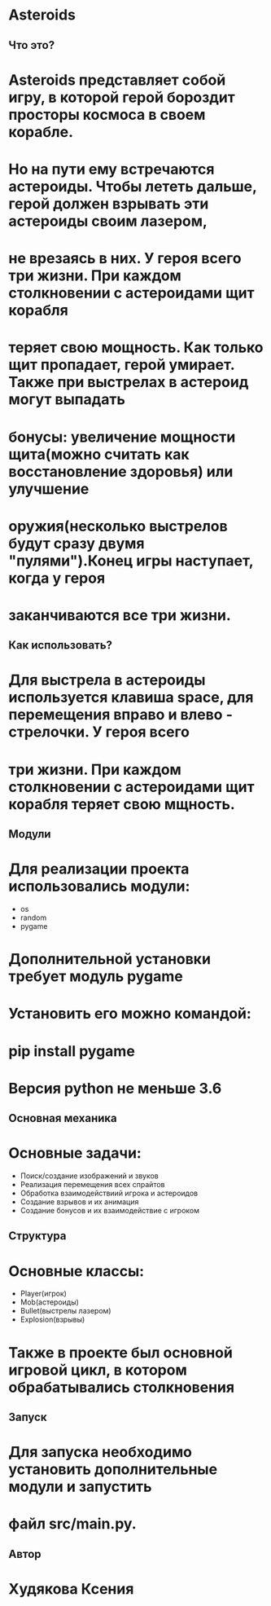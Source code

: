 # Asteroids

## Что это?
# Asteroids представляет собой игру, в которой герой бороздит просторы космоса в своем корабле.
# Но на пути ему встречаются астероиды. Чтобы лететь дальше, герой должен взрывать эти астероиды своим лазером,
# не врезаясь в них. У героя всего три жизни. При каждом столкновении с астероидами щит корабля
# теряет свою мощность. Как только щит пропадает, герой умирает. Также при выстрелах в астероид могут выпадать 
# бонусы: увеличение мощности щита(можно считать как восстановление здоровья) или улучшение
# оружия(несколько выстрелов будут сразу двумя "пулями").Конец игры наступает, когда у героя 
# заканчиваются все три жизни.
 

## Как использовать?
# Для выстрела в астероиды используется клавиша space, для перемещения вправо и влево - стрелочки. У героя всего 
# три жизни. При каждом столкновении с астероидами щит корабля теряет свою мщность. 

## Модули
# Для реализации проекта использовались модули:

+ os
+ random
+ pygame

# Дополнительной установки требует модуль pygame
# Установить его можно командой:
# pip install pygame
# Версия python не меньше 3.6

## Основная механика
# Основные задачи:

+ Поиск/создание изображений и звуков
+ Реализация перемещения всех спрайтов
+ Обработка взаимодействиий игрока и астероидов
+ Создание взрывов и их анимация
+ Создание бонусов и их взаимодействие с игроком

## Структура

# Основные классы:
+ Player(игрок)
+ Mob(астероиды)
+ Bullet(выстрелы лазером)
+ Explosion(взрывы)

# Также в проекте был основной игровой цикл, в котором обрабатывались столкновения

## Запуск
# Для запуска необходимо установить дополнительные модули и запустить
# файл src/main.py.

## Автор
# Худякова Ксения
